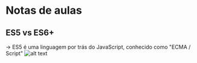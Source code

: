 # Notas de aulas

## ES5 vs ES6+

-> ES5 é uma linguagem por trás do JavaScript, conhecido como "ECMA / Script"
![alt text](image.png)
